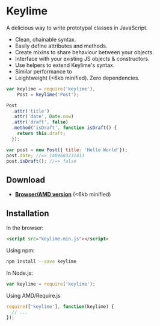 Keylime
=======

A delicious way to write prototypal classes in JavaScript.

- Clean, chainable syntax.
- Easily define attributes and methods.
- Create mixins to share behaviour between your objects.
- Interface with your existing JS objects & constructors.
- Use helpers to extend Keylime's syntax.
- Similar performance to 
- Leightweight (<6kb minified). Zero dependencies.

```js
var keylime = require('keylime'),
    Post = keylime('Post');

Post
  .attr('title')
  .attr('date', Date.now)
  .attr('draft', false)
  .method('isDraft', function isDraft() {
    return this.draft;
  });

var post = new Post({ title: 'Hello World'});
post.date; //=> 1409683731413
post.isDraft(); //=> false
```

## Download

- **[Browser/AMD version](dist/keylime.min.js)** (<6kb minified)

## Installation

In the browser:

```html
<script src="keylime.min.js"></script>
```

Using npm:

```sh
npm install --save keylime
```

In Node.js:

```js
var keylime = require('keylime');
```

Using AMD/Require.js

```js
require(['keylime'], function(keylime) {
  // ...
});
```
